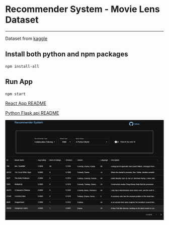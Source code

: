 # Recommender System - Movie Lens Dataset
<hr/>


Dataset from [kaggle](https://www.kaggle.com/datasets/rounakbanik/the-movies-dataset)

## Install both python and npm packages
```shell
npm install-all
```

## Run App
```shell
npm start
```

[React App README](client/README.md)

[Python Flask api README](server/README.md)


![App Image](client/public/app.png)

